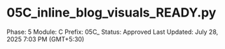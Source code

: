 # 05C_inline_blog_visuals_READY.py

Phase: 5
Module: C
Prefix: 05C_
Status: Approved
Last Updated: July 28, 2025 7:03 PM (GMT+5:30)